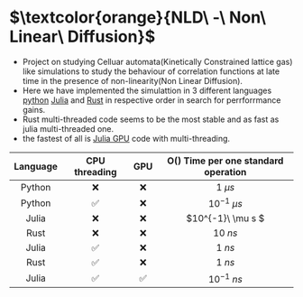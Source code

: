 # $\textcolor{orange}{NLD\ -\ Non\ Linear\ Diffusion}$ 
- Project on studying Celluar automata(Kinetically Constrained lattice gas) like simulations to study the behaviour of correlation functions at late time in the presence of non-linearity(Non Linear Diffusion).
- Here we have implemented the simulattion in 3 different languages [python](./old) [Julia](./Julia) and [Rust](./nld_rust) in respective order in search for perrforrmance gains.
- Rust multi-threaded code seems to be the most stable and as fast as julia multi-threaded one.
- the fastest of all is [Julia GPU](./Gpu) code with multi-threading.

| Language | CPU threading | GPU | O() Time per one standard operation |
| :---: | :---: | :---: | :---: |
| Python | ❌ | ❌ |$1\ \mu s$ |
| Python | ✅ | ❌ | $10^{-1}\ \mu s$ |
| Julia | ❌ | ❌ | $10^{-1}\ \mu s $ |
| Rust | ❌ | ❌ | $10\ ns$ |
| Julia | ✅ | ❌ | $1\ ns$ |
| Rust | ✅ | ❌ | $1\ ns$ |
| Julia | ✅ | ✅ | $10^{-1}\ ns$ |
